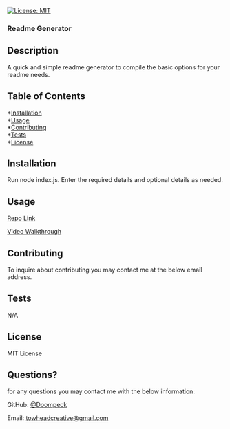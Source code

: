 [![License: MIT](https://img.shields.io/badge/License-MIT-yellow.svg)](https://opensource.org/licenses/MIT)
### Readme Generator

## Description

A quick and simple readme generator to compile the basic options for your readme needs.

## Table of Contents
*[Installation](#installation)<br/>
*[Usage](#usage)<br/>
*[Contributing](#contributing)<br/>
*[Tests](#tests)<br/>
*[License](#license)<br/>

  ## Installation

Run node index.js.
Enter the required details and optional details as needed.
  ## Usage

[Repo Link](https://github.com/Doompeck/ReadMe-Generator)

[Video Walkthrough](https://drive.google.com/file/d/1xYrV-ZwHG4vHNlP_8BJYSOdXZnTH3R7W/view)

  ## Contributing

  To inquire about contributing you may contact me at the below email address.

  ## Tests

  N/A

## License

MIT License

## Questions?

for any questions you may contact me with the below information:

GitHub: [@Doompeck](https://github.com/Doompeck)


  Email: towheadcreative@gmail.com

  